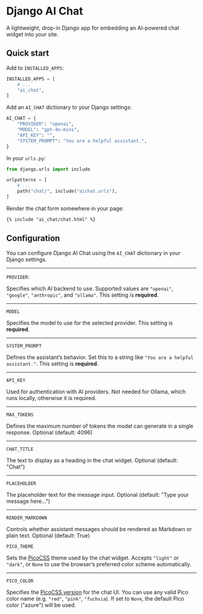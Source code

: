 # Django AI Chat

A lightweight, drop-in Django app for embedding an AI-powered chat widget into your site.

## Quick start

Add to `INSTALLED_APPS`:

```python
INSTALLED_APPS = [
    # ...
    "ai_chat",
]
```

Add an `AI_CHAT` dictionary to your Django settings:

```python
AI_CHAT = {
    "PROVIDER": "openai",
    "MODEL": "gpt-4o-mini",
    "API_KEY": "",
    "SYSTEM_PROMPT": "You are a helpful assistant.",
}
```

In your `urls.py`:

```python
from django.urls import include

urlpatterns = [
    # ...
    path("chat/", include("aichat.urls"),
]
```

Render the chat form somewhere in your page:

```html
{% include "ai_chat/chat.html" %}
```

## Configuration

You can configure Django AI Chat using the `AI_CHAT` dictionary in your Django settings.

---

`PROVIDER`:

Specifies which AI backend to use.
Supported values are `"openai"`, `"google"`, `"anthropic"`, and `"ollama"`.
This setting is **required**.

---

`MODEL`

Specifies the model to use for the selected provider. This setting is **required**.

---

`SYSTEM_PROMPT`

Defines the assistant’s behavior.
Set this to a string like `"You are a helpful assistant."`. This setting is **required**.

---

`API_KEY`

Used for authentication with AI providers.
Not needed for Ollama, which runs locally, otherwise it is required.

---

`MAX_TOKENS`

Defines the maximum number of tokens the model can generate in a single response. Optional (default: 4096)

---

`CHAT_TITLE`

The text to display as a heading in the chat widget. Optional (default: "Chat")

---

`PLACEHOLDER`

The placeholder text for the message input. Optional (default: "Type your message here...")

---

`RENDER_MARKDOWN`

Controls whether assistant messages should be rendered as Markdown or plain text. Optional (default: True)

`PICO_THEME`

Sets the [PicoCSS](https://picocss.com) theme used by the chat widget.
Accepts `"light"` or `"dark"`, or `None` to use the browser’s preferred color scheme automatically.

---

`PICO_COLOR`

Specifies the [PicoCSS version](https://picocss.com/docs/version-picker) for the chat UI.
You can use any valid Pico color name (e.g. `"red"`, `"pink"`, `"fuchsia`).
If set to `None`, the default Pico color ("azure") will be used.

